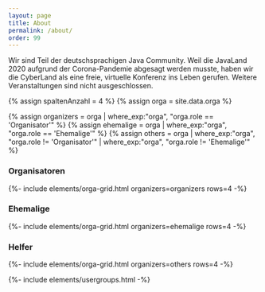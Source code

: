 ```yaml
---
layout: page
title: About
permalink: /about/
order: 99
---
```


Wir sind Teil der deutschsprachigen Java Community. Weil die JavaLand 2020 aufgrund der Corona-Pandemie abgesagt werden musste, haben wir die CyberLand als eine freie, virtuelle Konferenz ins Leben gerufen. Weitere Veranstaltungen sind nicht ausgeschlossen.


{% assign spaltenAnzahl = 4 %}
{% assign orga = site.data.orga %}

{% assign organizers = orga | where_exp:"orga", "orga.role == 'Organisator'" %}
{% assign ehemalige = orga | where_exp:"orga", "orga.role == 'Ehemalige'" %}
{% assign others = orga | where_exp:"orga", "orga.role != 'Organisator'" | where_exp:"orga", "orga.role != 'Ehemalige'" %}

### Organisatoren

{%- include elements/orga-grid.html organizers=organizers rows=4 -%}

### Ehemalige

{%- include elements/orga-grid.html organizers=ehemalige rows=4 -%}

### Helfer

{%- include elements/orga-grid.html organizers=others rows=4 -%}

{%- include elements/usergroups.html -%}

